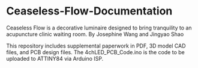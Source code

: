 # Ceaseless-Flow-Documentation
Ceaseless Flow is a decorative luminaire designed to bring tranquility to an acupuncture clinic waiting room.
By Josephine Wang and Jingyao Shao

This repository includes supplemental paperwork in PDF, 3D model CAD files, and PCB design files.
The 4chLED_PCB_Code.ino is the code to be uploaded to ATTINY84 via Arduino ISP.
